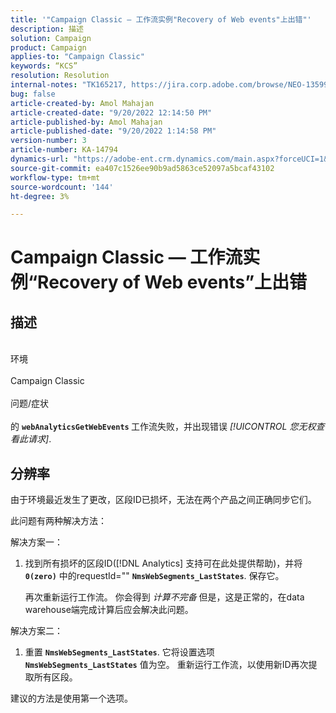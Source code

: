 ```yaml
---
title: '"Campaign Classic — 工作流实例"Recovery of Web events"上出错"'
description: 描述
solution: Campaign
product: Campaign
applies-to: "Campaign Classic"
keywords: “KCS”
resolution: Resolution
internal-notes: "TK165217, https://jira.corp.adobe.com/browse/NEO-13599"
bug: false
article-created-by: Amol Mahajan
article-created-date: "9/20/2022 12:14:50 PM"
article-published-by: Amol Mahajan
article-published-date: "9/20/2022 1:14:58 PM"
version-number: 3
article-number: KA-14794
dynamics-url: "https://adobe-ent.crm.dynamics.com/main.aspx?forceUCI=1&pagetype=entityrecord&etn=knowledgearticle&id=0af58dd1-dd38-ed11-9db0-000d3a5c1bcc"
source-git-commit: ea407c1526ee90b9ad5863ce52097a5bcaf43102
workflow-type: tm+mt
source-wordcount: '144'
ht-degree: 3%

---
```


# Campaign Classic — 工作流实例“Recovery of Web events”上出错

## 描述

<br>环境 <br><br>
Campaign Classic
<br><br>问题/症状<br><br>
的 <b>`webAnalyticsGetWebEvents` </b>工作流失败，并出现错误 *[!UICONTROL 您无权查看此请求]*.


## 分辨率


由于环境最近发生了更改，区段ID已损坏，无法在两个产品之间正确同步它们。

此问题有两种解决方法：

解决方案一：

1. 找到所有损坏的区段ID([!DNL Analytics] 支持可在此处提供帮助)，并将 <b>`0(zero)`</b> 中的requestId=&quot;&quot; <b>`NmsWebSegments_LastStates`</b>. 保存它。

   再次重新运行工作流。 你会得到 *计算不完备* 但是，这是正常的，在data warehouse端完成计算后应会解决此问题。


解决方案二：

1. 重置 <b>`NmsWebSegments_LastStates`</b>. 它将设置选项 <b>`NmsWebSegments_LastStates`</b> 值为空。 重新运行工作流，以使用新ID再次提取所有区段。




建议的方法是使用第一个选项。
